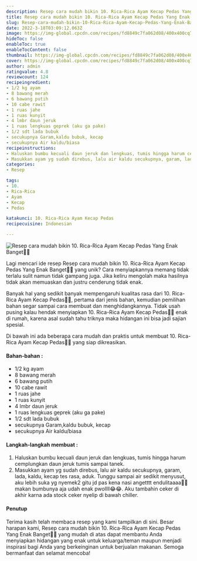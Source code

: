 ```yaml
---
description: Resep cara mudah bikin 10. Rica-Rica Ayam Kecap Pedas Yang Enak Banget"
title: Resep cara mudah bikin 10. Rica-Rica Ayam Kecap Pedas Yang Enak Banget
slug: Resep-cara-mudah-bikin-10-Rica-Rica-Ayam-Kecap-Pedas-Yang-Enak-Banget
date: 2022-3-18T03:09:12.063Z
image: https://img-global.cpcdn.com/recipes/fd8849c7fa062d08/400x400cq70/photo.jpg
hideToc: false
enableToc: true
enableTocContent: false
thumbnail: https://img-global.cpcdn.com/recipes/fd8849c7fa062d08/400x400cq70/photo.jpg
cover: https://img-global.cpcdn.com/recipes/fd8849c7fa062d08/400x400cq70/photo.jpg
author: admin
ratingvalue: 4.8
reviewcount: 124
recipeingredient:
- 1/2 kg ayam
- 8 bawang merah
- 6 bawang putih
- 10 cabe rawit
- 1 ruas jahe
- 1 ruas kunyit
- 4 lmbr daun jeruk
- 1 ruas lengkuas geprek (aku ga pake)
- 1/2 sdt lada bubuk
- secukupnya Garam,kaldu bubuk, kecap
- secukupnya Air kaldu/biasa
recipeinstructions:
- Haluskan bumbu kecuali daun jeruk dan lengkuas, tumis hingga harum cemplungkan daun jeruk tumis sampai tanek.
- Masukkan ayam yg sudah direbus, lalu air kaldu secukupnya, garam, lada, kaldu, kecap tes rasa, aduk. Tunggu sampai air sedikit menyusut, aku lebih suka yg nyemek2 gitu jd pas kena nasi angetttt endulitaaaa🤤🤤makan bumbunya aja udah enak pwollll😂😂. Aku tambahin ceker di akhir karna ada stock ceker nyelip di bawah chiller.
categories:
- Resep

tags:
- 10.
- Rica-Rica
- Ayam
- Kecap
- Pedas

katakunci: 10. Rica-Rica Ayam Kecap Pedas
recipecuisine: Indonesian

---
```


![Resep cara mudah bikin 10. Rica-Rica Ayam Kecap Pedas Yang Enak Banget👩‍🍳](https://img-global.cpcdn.com/recipes/fd8849c7fa062d08/400x400cq70/photo.jpg)

Lagi mencari ide resep Resep cara mudah bikin 10. Rica-Rica Ayam Kecap Pedas Yang Enak Banget👩‍🍳 yang unik? Cara menyiapkannya memang tidak terlalu sulit namun tidak gampang juga. Jika keliru mengolah maka hasilnya tidak akan memuaskan dan justru cenderung tidak enak.

Banyak hal yang sedikit banyak mempengaruhi kualitas rasa dari 10. Rica-Rica Ayam Kecap Pedas👩‍🍳, pertama dari jenis bahan, kemudian pemilihan bahan segar sampai cara membuat dan menghidangkannya. Tidak usah pusing kalau hendak menyiapkan 10. Rica-Rica Ayam Kecap Pedas👩‍🍳 enak di rumah, karena asal sudah tahu triknya maka hidangan ini bisa jadi sajian spesial.

Di bawah ini ada beberapa cara mudah dan praktis untuk membuat 10. Rica-Rica Ayam Kecap Pedas👩‍🍳 yang siap dikreasikan.

<!--inarticleads1-->

#### Bahan-bahan :

- 1/2 kg ayam
- 8 bawang merah
- 6 bawang putih
- 10 cabe rawit
- 1 ruas jahe
- 1 ruas kunyit
- 4 lmbr daun jeruk
- 1 ruas lengkuas geprek (aku ga pake)
- 1/2 sdt lada bubuk
- secukupnya Garam,kaldu bubuk, kecap
- secukupnya Air kaldu/biasa

<!--inarticleads2-->

#### Langkah-langkah membuat :

1. Haluskan bumbu kecuali daun jeruk dan lengkuas, tumis hingga harum cemplungkan daun jeruk tumis sampai tanek.
1. Masukkan ayam yg sudah direbus, lalu air kaldu secukupnya, garam, lada, kaldu, kecap tes rasa, aduk. Tunggu sampai air sedikit menyusut, aku lebih suka yg nyemek2 gitu jd pas kena nasi angetttt endulitaaaa🤤🤤makan bumbunya aja udah enak pwollll😂😂. Aku tambahin ceker di akhir karna ada stock ceker nyelip di bawah chiller.

#### Penutup

Terima kasih telah membaca resep yang kami tampilkan di sini. Besar harapan kami, Resep cara mudah bikin 10. Rica-Rica Ayam Kecap Pedas Yang Enak Banget👩‍🍳 yang mudah di atas dapat membantu Anda menyiapkan hidangan yang enak untuk keluarga/teman maupun menjadi inspirasi bagi Anda yang berkeinginan untuk berjualan makanan. Semoga bermanfaat dan selamat mencoba!